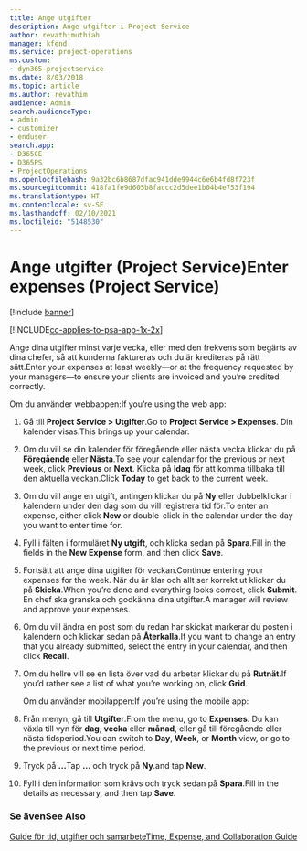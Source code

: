 ```yaml
---
title: Ange utgifter
description: Ange utgifter i Project Service
author: revathimuthiah
manager: kfend
ms.service: project-operations
ms.custom:
- dyn365-projectservice
ms.date: 8/03/2018
ms.topic: article
ms.author: revathim
audience: Admin
search.audienceType:
- admin
- customizer
- enduser
search.app:
- D365CE
- D365PS
- ProjectOperations
ms.openlocfilehash: 9a32bc6b8687dfac941dde9944c6e6b4fd8f723f
ms.sourcegitcommit: 418fa1fe9d605b8faccc2d5dee1b04b4e753f194
ms.translationtype: HT
ms.contentlocale: sv-SE
ms.lasthandoff: 02/10/2021
ms.locfileid: "5148530"
---
```

# <a name="enter-expenses-project-service"></a><span data-ttu-id="77f6d-103">Ange utgifter (Project Service)</span><span class="sxs-lookup"><span data-stu-id="77f6d-103">Enter expenses (Project Service)</span></span>

[!include [banner](../includes/psa-now-project-operations.md)]

[!INCLUDE[cc-applies-to-psa-app-1x-2x](../includes/cc-applies-to-psa-app-1x-2x.md)]

<span data-ttu-id="77f6d-104">Ange dina utgifter minst varje vecka, eller med den frekvens som begärts av dina chefer, så att kunderna faktureras och du är krediteras på rätt sätt.</span><span class="sxs-lookup"><span data-stu-id="77f6d-104">Enter your expenses at least weekly—or at the frequency requested by your managers—to ensure your clients are invoiced and you’re credited correctly.</span></span>  
  
 <span data-ttu-id="77f6d-105">Om du använder webbappen:</span><span class="sxs-lookup"><span data-stu-id="77f6d-105">If you’re using the web app:</span></span>  
  
1. <span data-ttu-id="77f6d-106">Gå till **Project Service > Utgifter**.</span><span class="sxs-lookup"><span data-stu-id="77f6d-106">Go to **Project Service > Expenses**.</span></span> <span data-ttu-id="77f6d-107">Din kalender visas.</span><span class="sxs-lookup"><span data-stu-id="77f6d-107">This brings up your calendar.</span></span>  
  
2. <span data-ttu-id="77f6d-108">Om du vill se din kalender för föregående eller nästa vecka klickar du på **Föregående** eller **Nästa**.</span><span class="sxs-lookup"><span data-stu-id="77f6d-108">To see your calendar for the previous or next week, click **Previous** or **Next**.</span></span> <span data-ttu-id="77f6d-109">Klicka på **Idag** för att komma tillbaka till den aktuella veckan.</span><span class="sxs-lookup"><span data-stu-id="77f6d-109">Click **Today** to get back to the current week.</span></span>  
  
3. <span data-ttu-id="77f6d-110">Om du vill ange en utgift, antingen klickar du på **Ny** eller dubbelklickar i kalendern under den dag som du vill registrera tid för.</span><span class="sxs-lookup"><span data-stu-id="77f6d-110">To enter an expense, either click **New** or double-click in the calendar under the day you want to enter time for.</span></span>  
  
4. <span data-ttu-id="77f6d-111">Fyll i fälten i formuläret **Ny utgift**, och klicka sedan på **Spara**.</span><span class="sxs-lookup"><span data-stu-id="77f6d-111">Fill in the fields in the **New Expense** form, and then click **Save**.</span></span>  
  
5. <span data-ttu-id="77f6d-112">Fortsätt att ange dina utgifter för veckan.</span><span class="sxs-lookup"><span data-stu-id="77f6d-112">Continue entering your expenses for the week.</span></span> <span data-ttu-id="77f6d-113">När du är klar och allt ser korrekt ut klickar du på **Skicka**.</span><span class="sxs-lookup"><span data-stu-id="77f6d-113">When you’re done and everything looks correct, click **Submit**.</span></span> <span data-ttu-id="77f6d-114">En chef ska granska och godkänna dina utgifter.</span><span class="sxs-lookup"><span data-stu-id="77f6d-114">A manager will review and approve your expenses.</span></span>  
  
6. <span data-ttu-id="77f6d-115">Om du vill ändra en post som du redan har skickat markerar du posten i kalendern och klickar sedan på **Återkalla**.</span><span class="sxs-lookup"><span data-stu-id="77f6d-115">If you want to change an entry that you already submitted, select the entry in your calendar, and then click **Recall**.</span></span>  
  
7. <span data-ttu-id="77f6d-116">Om du hellre vill se en lista över vad du arbetar klickar du på **Rutnät**.</span><span class="sxs-lookup"><span data-stu-id="77f6d-116">If you’d rather see a list of what you’re working on, click **Grid**.</span></span>  
  
   <span data-ttu-id="77f6d-117">Om du använder mobilappen:</span><span class="sxs-lookup"><span data-stu-id="77f6d-117">If you’re using the mobile app:</span></span>  
  
8. <span data-ttu-id="77f6d-118">Från menyn, gå till **Utgifter**.</span><span class="sxs-lookup"><span data-stu-id="77f6d-118">From the menu, go to **Expenses**.</span></span>     <span data-ttu-id="77f6d-119">Du kan växla till vyn för **dag**, **vecka** eller **månad**, eller gå till föregående eller nästa tidsperiod.</span><span class="sxs-lookup"><span data-stu-id="77f6d-119">You can switch to **Day**, **Week**, or **Month** view, or go to the previous or next time period.</span></span>  
  
9. <span data-ttu-id="77f6d-120">Tryck på **…**</span><span class="sxs-lookup"><span data-stu-id="77f6d-120">Tap **…**</span></span> <span data-ttu-id="77f6d-121">och tryck på **Ny**.</span><span class="sxs-lookup"><span data-stu-id="77f6d-121">and tap **New**.</span></span>  
  
10. <span data-ttu-id="77f6d-122">Fyll i den information som krävs och tryck sedan på **Spara**.</span><span class="sxs-lookup"><span data-stu-id="77f6d-122">Fill in the details as necessary, and then tap **Save**.</span></span>  
  
### <a name="see-also"></a><span data-ttu-id="77f6d-123">Se även</span><span class="sxs-lookup"><span data-stu-id="77f6d-123">See Also</span></span>  
 [<span data-ttu-id="77f6d-124">Guide för tid, utgifter och samarbete</span><span class="sxs-lookup"><span data-stu-id="77f6d-124">Time, Expense, and Collaboration Guide</span></span>](../psa/time-expense-collaboration-guide.md)
